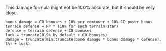 This damage formula might not be 100% accurate, but it should be very close.

```
bonus damage = CO bonuses + 10% per comtower + 10% CO power bonus
terrain defense = HP * (10% for each terrain star)
defense = terrain defense + CO bonuses
luck = truncate(0-9% by default + CO bonuses)
damage = truncate(min(truncate(base damage * bonus damage * defense), 1%) + luck)
```
